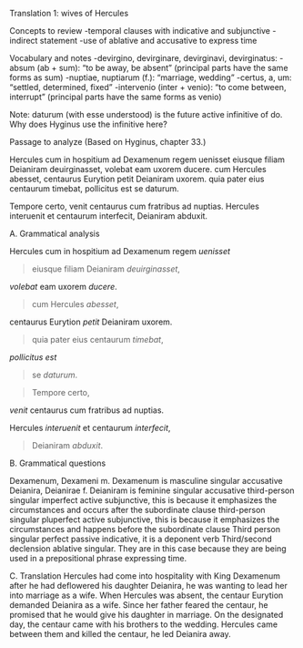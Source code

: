 Translation 1: wives of Hercules

Concepts to review
-temporal clauses with indicative and subjunctive
-indirect statement
-use of ablative and accusative to express time

Vocabulary and notes
-devirgino, devirginare, devirginavi, devirginatus:
-absum (ab + sum): “to be away, be absent” (principal parts have the same forms as sum)
-nuptiae, nuptiarum (f.): “marriage, wedding”
-certus, a, um: “settled, determined, fixed”
-intervenio (inter + venio): “to come between, interrupt” (principal parts have the same forms as venio)

Note:
daturum (with esse understood) is the future active infinitive of do. Why does Hyginus use the infinitive here?

Passage to analyze
(Based on Hyginus, chapter 33.)

Hercules cum in hospitium ad Dexamenum regem uenisset eiusque filiam Deianiram deuirginasset, volebat eam uxorem ducere. cum Hercules abesset, centaurus Eurytion petit Deianiram uxorem. quia pater eius centaurum timebat, pollicitus est se daturum.

Tempore certo, venit centaurus cum fratribus ad nuptias. Hercules interuenit et centaurum interfecit, Deianiram abduxit.

A. Grammatical analysis

Hercules cum in hospitium ad Dexamenum regem *uenisset* 
>eiusque filiam Deianiram *deuirginasset*,

*volebat* eam uxorem *ducere*. 

>cum Hercules *abesset*, 

centaurus Eurytion *petit* Deianiram uxorem. 

>quia pater eius centaurum *timebat*,

*pollicitus est* 

>se *daturum*.

>Tempore certo, 

*venit* centaurus cum fratribus ad nuptias. 

Hercules *interuenit* et centaurum *interfecit*, 

>Deianiram *abduxit*.


B. Grammatical questions

Dexamenum, Dexameni m. Dexamenum is masculine singular accusative
Deianira, Deianirae f. Deianiram is feminine singular accusative
third-person singular imperfect active subjunctive, this is because it emphasizes the circumstances and occurs after the subordinate clause
third-person singular pluperfect active subjunctive, this is because it emphasizes the circumstances and happens before the subordinate clause
Third person singular perfect passive indicative, it is a deponent verb 
Third/second declension ablative singular. They are in this case because they are being used in a prepositional phrase expressing time.


C. Translation
Hercules had come into hospitality with King Dexamenum after he had deflowered his daughter Deianira, he was wanting to lead her into marriage as a wife. When Hercules was absent, the centaur Eurytion demanded Deianira as a wife. Since her father feared the centaur, he promised that he would give his daughter in marriage. On the designated day, the centaur came with his brothers to the wedding. Hercules came between them and killed the centaur, he led Deianira away.
